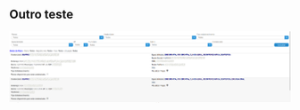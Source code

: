 ## Outro teste

<img align="center" src="https://github.com/LucasLD1/Manual-CPS/blob/main/Imagens/guia_odonto.png">
